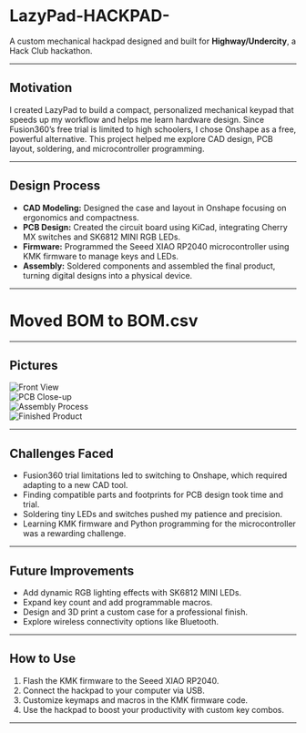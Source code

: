 # LazyPad-HACKPAD-

A custom mechanical hackpad designed and built for **Highway/Undercity**, a Hack Club hackathon.

---

## Motivation

I created LazyPad to build a compact, personalized mechanical keypad that speeds up my workflow and helps me learn hardware design. Since Fusion360’s free trial is limited to high schoolers, I chose Onshape as a free, powerful alternative. This project helped me explore CAD design, PCB layout, soldering, and microcontroller programming.

---

## Design Process

- **CAD Modeling:** Designed the case and layout in Onshape focusing on ergonomics and compactness.
- **PCB Design:** Created the circuit board using KiCad, integrating Cherry MX switches and SK6812 MINI RGB LEDs.
- **Firmware:** Programmed the Seeed XIAO RP2040 microcontroller using KMK firmware to manage keys and LEDs.
- **Assembly:** Soldered components and assembled the final product, turning digital designs into a physical device.

---

# Moved BOM to BOM.csv

---

## Pictures

![Front View](https://github.com/user-attachments/assets/f28dcfbc-5198-44d0-ae44-b32932f7e12b)  
![PCB Close-up](https://github.com/user-attachments/assets/218a70e4-9c8a-48ef-a3ef-6b89092487b2)  
![Assembly Process](https://github.com/user-attachments/assets/fcb8847d-e03a-42eb-afd3-8ec0492d0dad)  
![Finished Product](https://github.com/user-attachments/assets/152ee721-99f1-4840-8f9b-1bf962af744e)

---

## Challenges Faced

- Fusion360 trial limitations led to switching to Onshape, which required adapting to a new CAD tool.
- Finding compatible parts and footprints for PCB design took time and trial.
- Soldering tiny LEDs and switches pushed my patience and precision.
- Learning KMK firmware and Python programming for the microcontroller was a rewarding challenge.

---

## Future Improvements

- Add dynamic RGB lighting effects with SK6812 MINI LEDs.
- Expand key count and add programmable macros.
- Design and 3D print a custom case for a professional finish.
- Explore wireless connectivity options like Bluetooth.

---

## How to Use

1. Flash the KMK firmware to the Seeed XIAO RP2040.
2. Connect the hackpad to your computer via USB.
3. Customize keymaps and macros in the KMK firmware code.
4. Use the hackpad to boost your productivity with custom key combos.

---
